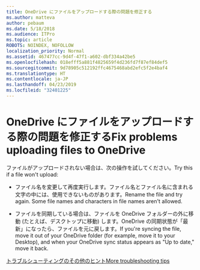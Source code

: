 ```yaml
---
title: OneDrive にファイルをアップロードする際の問題を修正する
ms.author: matteva
author: pebaum
ms.date: 5/18/2018
ms.audience: ITPro
ms.topic: article
ROBOTS: NOINDEX, NOFOLLOW
localization_priority: Normal
ms.assetid: 467477cc-9d4f-47f1-a602-dbf334a42be5
ms.openlocfilehash: 018efff5a881f4825659f4d236fd7f87ef84def5
ms.sourcegitcommit: 9d78905c512192ffc4675468abd2efc5f2e4baf4
ms.translationtype: HT
ms.contentlocale: ja-JP
ms.lasthandoff: 04/23/2019
ms.locfileid: "32401225"
---
```

# <a name="fix-problems-uploading-files-to-onedrive"></a><span data-ttu-id="b28a5-102">OneDrive にファイルをアップロードする際の問題を修正する</span><span class="sxs-lookup"><span data-stu-id="b28a5-102">Fix problems uploading files to OneDrive</span></span>

<span data-ttu-id="b28a5-103">ファイルがアップロードされない場合は、次の操作を試してください。</span><span class="sxs-lookup"><span data-stu-id="b28a5-103">Try this if a file won't upload:</span></span>
  
- <span data-ttu-id="b28a5-p101">ファイル名を変更して再度実行します。ファイル名とファイル名に含まれる文字の中には、使用できないものがあります。</span><span class="sxs-lookup"><span data-stu-id="b28a5-p101">Rename the file and try again. Some file names and characters in file names aren't allowed.</span></span> 
    
- <span data-ttu-id="b28a5-106">ファイルを同期している場合は、ファイルを OneDrive フォルダーの外に移動 (たとえば、デスクトップに移動) します。OneDrive の同期状態が「最新」になったら、ファイルを元に戻します。</span><span class="sxs-lookup"><span data-stu-id="b28a5-106">If you're syncing the file, move it out of your OneDrive folder (for example, move it to your Desktop), and when your OneDrive sync status appears as "Up to date," move it back.</span></span> 
    
[<span data-ttu-id="b28a5-107">トラブルシューティングのその他のヒント</span><span class="sxs-lookup"><span data-stu-id="b28a5-107">More troubleshooting tips</span></span>](https://go.microsoft.com/fwlink/?linkid=873155)
  

